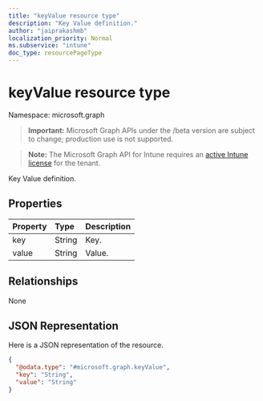```yaml
---
title: "keyValue resource type"
description: "Key Value definition."
author: "jaiprakashmb"
localization_priority: Normal
ms.subservice: "intune"
doc_type: resourcePageType
---
```


# keyValue resource type

Namespace: microsoft.graph

> **Important:** Microsoft Graph APIs under the /beta version are subject to change; production use is not supported.

> **Note:** The Microsoft Graph API for Intune requires an [active Intune license](https://go.microsoft.com/fwlink/?linkid=839381) for the tenant.

Key Value definition.

## Properties
|Property|Type|Description|
|:---|:---|:---|
|key|String|Key.|
|value|String|Value.|

## Relationships
None

## JSON Representation
Here is a JSON representation of the resource.
<!-- {
  "blockType": "resource",
  "@odata.type": "microsoft.graph.keyValue"
}
-->
``` json
{
  "@odata.type": "#microsoft.graph.keyValue",
  "key": "String",
  "value": "String"
}
```